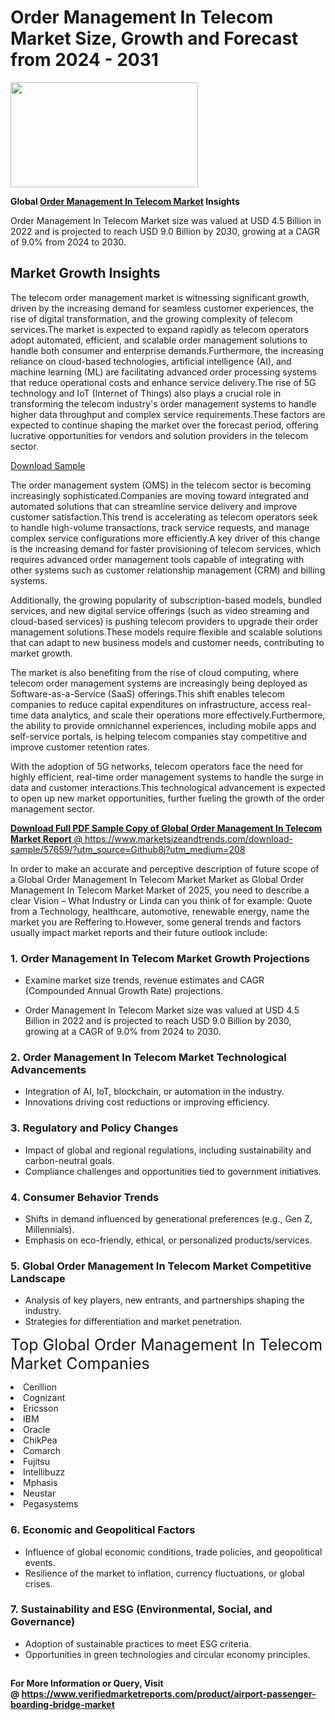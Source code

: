 <H1>Order Management In Telecom Market Size, Growth and Forecast from 2024 - 2031</H1><img class="aligncenter size-medium wp-image-584254" src="https://thirdeyenews.in/wp-content/uploads/2024/09/Global-Market-Research-300x168.jpeg" alt="" width="300" height="168" /><p><strong>Global&nbsp;<a href="https://www.marketsizeandtrends.com/download-sample/57659/?utm_source=Github8j?utm_medium=208">Order Management In Telecom Market</a> Insights</strong></p><p>Order Management In Telecom Market size was valued at USD 4.5 Billion in 2022 and is projected to reach USD 9.0 Billion by 2030, growing at a CAGR of 9.0% from 2024 to 2030.</p><p><h2>Market Growth Insights</h2> <p>The telecom order management market is witnessing significant growth, driven by the increasing demand for seamless customer experiences, the rise of digital transformation, and the growing complexity of telecom services.The market is expected to expand rapidly as telecom operators adopt automated, efficient, and scalable order management solutions to handle both consumer and enterprise demands.Furthermore, the increasing reliance on cloud-based technologies, artificial intelligence (AI), and machine learning (ML) are facilitating advanced order processing systems that reduce operational costs and enhance service delivery.The rise of 5G technology and IoT (Internet of Things) also plays a crucial role in transforming the telecom industry's order management systems to handle higher data throughput and complex service requirements.These factors are expected to continue shaping the market over the forecast period, offering lucrative opportunities for vendors and solution providers in the telecom sector.</p> <p><a href="download-sample-link">Download Sample</a></p> <p>The order management system (OMS) in the telecom sector is becoming increasingly sophisticated.Companies are moving toward integrated and automated solutions that can streamline service delivery and improve customer satisfaction.This trend is accelerating as telecom operators seek to handle high-volume transactions, track service requests, and manage complex service configurations more efficiently.A key driver of this change is the increasing demand for faster provisioning of telecom services, which requires advanced order management tools capable of integrating with other systems such as customer relationship management (CRM) and billing systems.</p> <p>Additionally, the growing popularity of subscription-based models, bundled services, and new digital service offerings (such as video streaming and cloud-based services) is pushing telecom providers to upgrade their order management solutions.These models require flexible and scalable solutions that can adapt to new business models and customer needs, contributing to market growth.</p> <p>The market is also benefiting from the rise of cloud computing, where telecom order management systems are increasingly being deployed as Software-as-a-Service (SaaS) offerings.This shift enables telecom companies to reduce capital expenditures on infrastructure, access real-time data analytics, and scale their operations more effectively.Furthermore, the ability to provide omnichannel experiences, including mobile apps and self-service portals, is helping telecom companies stay competitive and improve customer retention rates.</p> <p>With the adoption of 5G networks, telecom operators face the need for highly efficient, real-time order management systems to handle the surge in data and customer interactions.This technological advancement is expected to open up new market opportunities, further fueling the growth of the order management sector.</p> <p><a href="get-more-link"></p><p><span class=""><strong>Download Full PDF Sample Copy of Global Order Management In Telecom Market Report</strong> @ <a href="https://www.marketsizeandtrends.com/download-sample/57659/?utm_source=Github8j?utm_medium=208" target="_blank">https://www.marketsizeandtrends.com/download-sample/57659/?utm_source=Github8j?utm_medium=208</a></span></p><p>In order to make an accurate and perceptive description of future scope of a Global&nbsp;Order Management In Telecom Market Market as Global&nbsp;Order Management In Telecom Market Market of 2025, you need to describe a clear Vision &ndash; What Industry or Linda can you think of for example: Quote from a Technology, healthcare, automotive, renewable energy, name the market you are Reffering to.However, some general trends and factors usually impact market reports and their future outlook include:</p><h3>1.&nbsp;<strong>Order Management In Telecom Market Growth Projections</strong></h3><ul><li>Examine market size trends, revenue estimates and CAGR (Compounded Annual Growth Rate) projections.</li><li><p>Order Management In Telecom Market size was valued at USD 4.5 Billion in 2022 and is projected to reach USD 9.0 Billion by 2030, growing at a CAGR of 9.0% from 2024 to 2030.</p></li></ul><h3>2.&nbsp;<strong>Order Management In Telecom Market Technological Advancements</strong></h3><ul><li>Integration of AI, IoT, blockchain, or automation in the industry.</li><li>Innovations driving cost reductions or improving efficiency.</li></ul><h3>3.&nbsp;<strong>Regulatory and Policy Changes</strong></h3><ul><li>Impact of global and regional regulations, including sustainability and carbon-neutral goals.</li><li>Compliance challenges and opportunities tied to government initiatives.</li></ul><h3>4.&nbsp;<strong>Consumer Behavior Trends</strong></h3><ul><li>Shifts in demand influenced by generational preferences (e.g., Gen Z, Millennials).</li><li>Emphasis on eco-friendly, ethical, or personalized products/services.</li></ul><h3>5.&nbsp;<strong>Global Order Management In Telecom Market Competitive Landscape</strong></h3><ul><li>Analysis of key players, new entrants, and partnerships shaping the industry.</li><li>Strategies for differentiation and market penetration.</li></ul><p data-pm-slice="1 1 []"><span style="color: inherit; font-family: inherit; font-size: 25px;">Top Global Order Management In Telecom Market Companies</span></p><div class="" data-test-id=""><p><li>Cerillion</li><li> Cognizant</li><li> Ericsson</li><li> IBM</li><li> Oracle</li><li> ChikPea</li><li> Comarch</li><li> Fujitsu</li><li> Intellibuzz</li><li> Mphasis</li><li> Neustar</li><li> Pegasystems</li></p></div><h3>6.&nbsp;<strong>Economic and Geopolitical Factors</strong></h3><ul><li>Influence of global economic conditions, trade policies, and geopolitical events.</li><li>Resilience of the market to inflation, currency fluctuations, or global crises.</li></ul><h3>7.&nbsp;<strong>Sustainability and ESG (Environmental, Social, and Governance)</strong></h3><ul><li>Adoption of sustainable practices to meet ESG criteria.</li><li>Opportunities in green technologies and circular economy principles.</li></ul><h2><strong style="font-size: 14px;">For More Information or Query, Visit @&nbsp;</strong><a style="background-color: #ffffff; font-size: 14px;" href="https://www.marketsizeandtrends.com/report/order-management-in-telecom-market/" target="_blank">https://www.verifiedmarketreports.com/product/airport-passenger-boarding-bridge-market</a></h2>